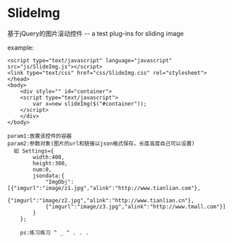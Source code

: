 # SlideImg
基于jQuery的图片滚动控件 -- a test plug-ins for sliding image

example:

<script type="text/javascript" language="javascript" src="js/jquery.js"></script>
	<script type="text/javascript" language="javascript" src="js/SlideImg.js"></script>
	<link type="text/css" href="css/SlideImg.css" rel="stylesheet">
	</head>
	<body>
		<div style="" id="container">
		<script type="text/javascript">
			var x=new slideImg($("#container"));
		</script>
		</div>
	</body>
	
	param1:放置该控件的容器
	param2:参数对象(图片的url和链接以json格式保存，长度高度自己可以设置)
	  如 Settings={
			width:400,
			height:300,
			num:0,
			jsondata:{
				"ImgObj":[{"imgurl":"image/z1.jpg","alink":"http://www.tianlian.com"},
				{"imgurl":"image/z2.jpg","alink":"http://www.tianlian.cn"},
				{"imgurl":"image/z3.jpg","alink":"http://www.tmall.com"}]
			}
		};
		
		ps:练习练习 ^ _ ^ . . .


